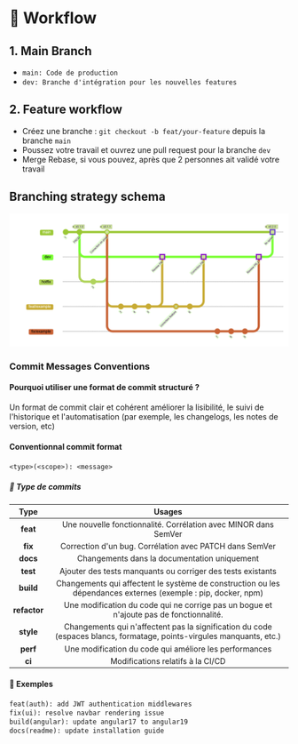 # 🔄 Workflow

## 1. Main Branch

- `main: Code de production`
- `dev: Branche d'intégration pour les nouvelles features`

## 2. Feature workflow

- Créez une branche : `git checkout -b feat/your-feature` depuis la branche `main`
- Poussez votre travail et ouvrez une pull request pour la branche `dev`
- Merge Rebase, si vous pouvez, après que 2 personnes ait validé votre travail

## Branching strategy schema

![Branching Strategy](images/schema_branching_strategy.png) 

### Commit Messages Conventions

#### Pourquoi utiliser une format de commit structuré ?

Un format de commit clair et cohérent améliorer la lisibilité, le suivi de l'historique et l'automatisation (par exemple, les changelogs, les notes de version, etc)

#### Conventionnal commit format

`<type>(<scope>): <message>`

##### 🔷 Type de commits 

| Type | Usages |
| :------: | :-----:|
| **feat** | Une nouvelle fonctionnalité. Corrélation avec MINOR dans SemVer |
| **fix** | Correction d'un bug. Corrélation avec PATCH dans SemVer |
| **docs** | Changements dans la documentation uniquement |
| **test** | Ajouter des tests manquants ou corriger des tests existants |
| **build** | Changements qui affectent le système de construction ou les dépendances externes (exemple : pip, docker, npm) |
| **refactor** | Une modification du code qui ne corrige pas un bogue et n'ajoute pas de fonctionnalité. |
| **style** | Changements qui n'affectent pas la signification du code (espaces blancs, formatage, points-virgules manquants, etc.) |
| **perf** | Une modification du code qui améliore les performances |
| **ci** | Modifications relatifs à la CI/CD|

#### 📌 Exemples

```git
feat(auth): add JWT authentication middlewares
fix(ui): resolve navbar rendering issue
build(angular): update angular17 to angular19
docs(readme): update installation guide
